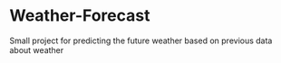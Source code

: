 # Weather-Forecast
Small project for predicting the future weather based on previous data about weather

